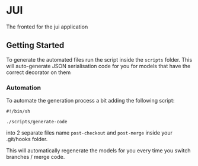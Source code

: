 # JUI

The fronted for the jui application

## Getting Started

To generate the automated files run the script inside the `scripts` folder. This will auto-generate JSON serialisation
code for you for models that have the correct decorator on them

### Automation
To automate the generation process a bit adding the following script:
```
#!/bin/sh

./scripts/generate-code
```
into 2 separate files name `post-checkout` and `post-merge` inside your .git/hooks folder.

This will automatically regenerate the models for you every time you switch branches / merge code.